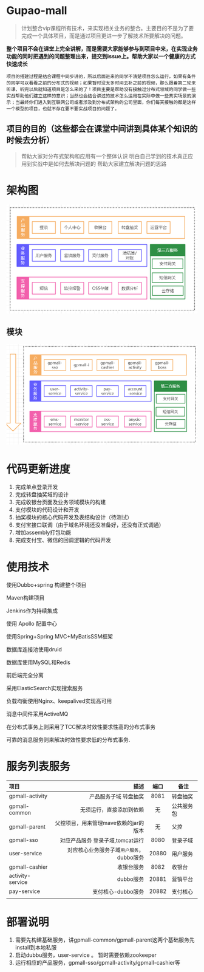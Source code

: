 # Gupao-mall

> 计划整合vip课程所有技术，来实现相关业务的整合。主要目的不是为了要完成一个具体项目，而是通过项目更进一步了解技术所要解决的问题。

**整个项目不会在课堂上完全讲解，而是需要大家能够参与到项目中来，在实现业务功能的同时把遇到的问题整理出来，提交到issue上。帮助大家以一个健康的方式快速成长**

`项目的搭建过程是结合课程中同步讲的，所以后面进来的同学不清楚项目怎么运行，如果有条件的同学可以看看之前的分布式的视频；如果暂时没太多时间去补之前的视频，那么跟着第二轮来听课，听完以后就知道项目是怎么来的了！项目主要是帮助没有接触过分布式领域的同学做一些实战帮助他们建立这样的意识；当然也会结合讲过的技术怎么运用在实际中做一些真实场景的演示；当最终你们进入到互联网公司或者涉及到分布式架构的公司里面，你们每天接触的都是这样一个模型的项目，也就不存在要不要实战项目的问题了。`

## 项目的目的（这些都会在课堂中间讲到具体某个知识的时候去分析）

> 帮助大家对分布式架构和应用有一个整体认识
> 明白自己学到的技术真正应用到实战中是如何去解决问题的
> 帮助大家建立解决问题的思路

# 架构图

![架构图](架构图.png)

## 模块

![技术模块](技术模块.png)




# 代码更新进度

1. 完成单点登录开发
2. 完成转盘抽奖域的设计
3. 完成收银台页面及业务领域模块的构建
4. 支付模块的代码设计和开发
5. 抽奖模块的核心代码开发及表结构设计（待测试）
6. 支付宝接口联调（由于域名环境还没准备好，还没有正式调通）
7. 增加assembly打包功能
8. 完成支付宝、微信的回调逻辑的代码开发


# 使用技术
使用Dubbo+spring 构建整个项目

Maven构建项目

Jenkins作为持续集成

使用 Apollo 配置中心

使用Spring+Spring MVC+MyBatisSSM框架

数据库连接池使用druid

数据库使用MySQL和Redis

前后端完全分离

采用ElasticSearch实现搜索服务

负载均衡使用Nginx、keepalived实现高可用

消息中间件采用ActiveMQ

在分布式事务上则采用了TCC解决时效性要求性高的分布式事务

可靠的消息服务则来解决时效性要求低的分布式事务.

# 服务列表服务

| 项目      |  描述 | 端口 | 备注  |
| :-------- | --------:| :--: | ---- |
| gpmall-activity | 产品服务子域 转盘抽奖 | 8081 |  转盘抽奖 |
| gpmall-common | 无须运行，直接添加到依赖 |  无  |  公共服务包  |
| gpmall-parent | 父控项目，用来管理mave依赖的jar的版本 | 无 | 父控  |
| gpmall-sso  | 对应产品服务 登录子域,tomcat运行 | 8080 | 登录子域 |
| user-service | 对应核心业务服务子域`用户服务`，dubbo服务 | 20880 | 用户服务 |
| gpmall-cashier | 收银台服务 | 8082 | 收银台 |
| activity-service | dubbo服务 | 20881 | 营销平台 |
| pay-service | 支付核心-dubbo服务 | 20882 | 支付核心 |
|  |  |  |  |

# 部署说明

1. 需要先构建基础服务，讲gpmall-common/gpmall-parent这两个基础服务先install到本地私服
2. 启动dubbu服务，user-service 。 暂时需要依赖zookeeper
3. 运行相应的产品服务，gpmall-sso/gpmall-activity/gpmall-cashier等